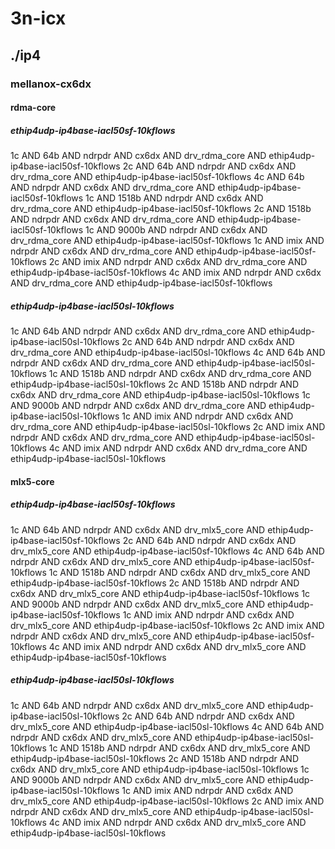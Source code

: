 # 3n-icx
## ./ip4
### mellanox-cx6dx
#### rdma-core
##### ethip4udp-ip4base-iacl50sf-10kflows
1c AND 64b AND ndrpdr AND cx6dx AND drv_rdma_core AND ethip4udp-ip4base-iacl50sf-10kflows
2c AND 64b AND ndrpdr AND cx6dx AND drv_rdma_core AND ethip4udp-ip4base-iacl50sf-10kflows
4c AND 64b AND ndrpdr AND cx6dx AND drv_rdma_core AND ethip4udp-ip4base-iacl50sf-10kflows
1c AND 1518b AND ndrpdr AND cx6dx AND drv_rdma_core AND ethip4udp-ip4base-iacl50sf-10kflows
2c AND 1518b AND ndrpdr AND cx6dx AND drv_rdma_core AND ethip4udp-ip4base-iacl50sf-10kflows
1c AND 9000b AND ndrpdr AND cx6dx AND drv_rdma_core AND ethip4udp-ip4base-iacl50sf-10kflows
1c AND imix AND ndrpdr AND cx6dx AND drv_rdma_core AND ethip4udp-ip4base-iacl50sf-10kflows
2c AND imix AND ndrpdr AND cx6dx AND drv_rdma_core AND ethip4udp-ip4base-iacl50sf-10kflows
4c AND imix AND ndrpdr AND cx6dx AND drv_rdma_core AND ethip4udp-ip4base-iacl50sf-10kflows
##### ethip4udp-ip4base-iacl50sl-10kflows
1c AND 64b AND ndrpdr AND cx6dx AND drv_rdma_core AND ethip4udp-ip4base-iacl50sl-10kflows
2c AND 64b AND ndrpdr AND cx6dx AND drv_rdma_core AND ethip4udp-ip4base-iacl50sl-10kflows
4c AND 64b AND ndrpdr AND cx6dx AND drv_rdma_core AND ethip4udp-ip4base-iacl50sl-10kflows
1c AND 1518b AND ndrpdr AND cx6dx AND drv_rdma_core AND ethip4udp-ip4base-iacl50sl-10kflows
2c AND 1518b AND ndrpdr AND cx6dx AND drv_rdma_core AND ethip4udp-ip4base-iacl50sl-10kflows
1c AND 9000b AND ndrpdr AND cx6dx AND drv_rdma_core AND ethip4udp-ip4base-iacl50sl-10kflows
1c AND imix AND ndrpdr AND cx6dx AND drv_rdma_core AND ethip4udp-ip4base-iacl50sl-10kflows
2c AND imix AND ndrpdr AND cx6dx AND drv_rdma_core AND ethip4udp-ip4base-iacl50sl-10kflows
4c AND imix AND ndrpdr AND cx6dx AND drv_rdma_core AND ethip4udp-ip4base-iacl50sl-10kflows
#### mlx5-core
##### ethip4udp-ip4base-iacl50sf-10kflows
1c AND 64b AND ndrpdr AND cx6dx AND drv_mlx5_core AND ethip4udp-ip4base-iacl50sf-10kflows
2c AND 64b AND ndrpdr AND cx6dx AND drv_mlx5_core AND ethip4udp-ip4base-iacl50sf-10kflows
4c AND 64b AND ndrpdr AND cx6dx AND drv_mlx5_core AND ethip4udp-ip4base-iacl50sf-10kflows
1c AND 1518b AND ndrpdr AND cx6dx AND drv_mlx5_core AND ethip4udp-ip4base-iacl50sf-10kflows
2c AND 1518b AND ndrpdr AND cx6dx AND drv_mlx5_core AND ethip4udp-ip4base-iacl50sf-10kflows
1c AND 9000b AND ndrpdr AND cx6dx AND drv_mlx5_core AND ethip4udp-ip4base-iacl50sf-10kflows
1c AND imix AND ndrpdr AND cx6dx AND drv_mlx5_core AND ethip4udp-ip4base-iacl50sf-10kflows
2c AND imix AND ndrpdr AND cx6dx AND drv_mlx5_core AND ethip4udp-ip4base-iacl50sf-10kflows
4c AND imix AND ndrpdr AND cx6dx AND drv_mlx5_core AND ethip4udp-ip4base-iacl50sf-10kflows
##### ethip4udp-ip4base-iacl50sl-10kflows
1c AND 64b AND ndrpdr AND cx6dx AND drv_mlx5_core AND ethip4udp-ip4base-iacl50sl-10kflows
2c AND 64b AND ndrpdr AND cx6dx AND drv_mlx5_core AND ethip4udp-ip4base-iacl50sl-10kflows
4c AND 64b AND ndrpdr AND cx6dx AND drv_mlx5_core AND ethip4udp-ip4base-iacl50sl-10kflows
1c AND 1518b AND ndrpdr AND cx6dx AND drv_mlx5_core AND ethip4udp-ip4base-iacl50sl-10kflows
2c AND 1518b AND ndrpdr AND cx6dx AND drv_mlx5_core AND ethip4udp-ip4base-iacl50sl-10kflows
1c AND 9000b AND ndrpdr AND cx6dx AND drv_mlx5_core AND ethip4udp-ip4base-iacl50sl-10kflows
1c AND imix AND ndrpdr AND cx6dx AND drv_mlx5_core AND ethip4udp-ip4base-iacl50sl-10kflows
2c AND imix AND ndrpdr AND cx6dx AND drv_mlx5_core AND ethip4udp-ip4base-iacl50sl-10kflows
4c AND imix AND ndrpdr AND cx6dx AND drv_mlx5_core AND ethip4udp-ip4base-iacl50sl-10kflows
